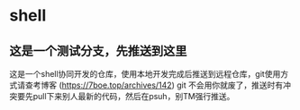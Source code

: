 # shell
##
这是一个测试分支，先推送到这里
------------ 
这是一个shell协同开发的仓库，使用本地开发完成后推送到远程仓库，git使用方式请查考博客
(https://7boe.top/archives/142)
git 不会用你就废了，推送时有冲突要先pull下来别人最新的代码，然后在psuh，别TM强行推送。